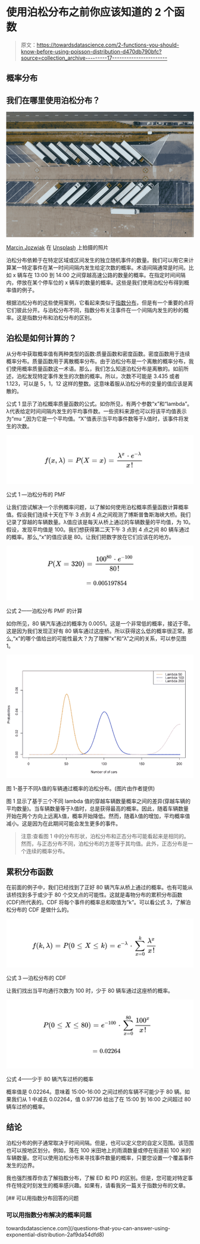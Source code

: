 # 使用泊松分布之前你应该知道的 2 个函数

> 原文：<https://towardsdatascience.com/2-functions-you-should-know-before-using-poisson-distribution-d470db790bfc?source=collection_archive---------17----------------------->

## 概率分布

## 我们在哪里使用泊松分布？

![](img/e8508aca6de67bd657ec7d94dab30c2b.png)

[Marcin Jozwiak](https://unsplash.com/@marcinjozwiak?utm_source=unsplash&utm_medium=referral&utm_content=creditCopyText) 在 [Unsplash](https://unsplash.com/s/photos/distribution?utm_source=unsplash&utm_medium=referral&utm_content=creditCopyText) 上拍摄的照片

泊松分布依赖于在特定区域或区间发生的独立随机事件的数量。我们可以用它来计算某一特定事件在某一时间间隔内发生给定次数的概率。术语间隔通常是时间。比如 x 辆车在 13:00 到 14:00 之间穿越高速公路的数量的概率。在指定时间间隔内，停放在某个停车位的 x 辆车的数量的概率。这些是我们使用泊松分布得到概率值的例子。

根据泊松分布的这些使用案例，它看起来类似于[指数分布](/questions-that-you-can-answer-using-exponential-distribution-2af9da54dfd8)，但是有一个重要的点将它们彼此分开。与泊松分布不同，指数分布关注事件在一个间隔内发生的秒的概率。这是指数分布和泊松分布的区别。

## 泊松是如何计算的？

从分布中获取概率值有两种类型的函数:质量函数和密度函数。密度函数用于连续概率分布。质量函数用于离散概率分布。由于泊松分布是一个离散的概率分布，我们使用概率质量函数这一术语。那么，我们怎么知道泊松分布是离散的。如前所述，泊松发现特定事件发生的次数的概率。所以，次数不可能是 3.435 或者 1.123，可以是 5，1，12 这样的整数。这意味着服从泊松分布的变量的值应该是离散的。

公式 1 显示了泊松概率质量函数的公式。如你所见，有两个参数“x”和“lambda”。λ代表给定时间间隔内发生的平均事件数。一些资料来源也可以将该平均值表示为“mu ”,因为它是一个平均值。“X”值表示当平均事件数等于λ值时，该事件将发生的次数。

![](img/d3bd70914c973b698de8f47cf2bf1dbd.png)

公式 1 —泊松分布的 PMF

让我们尝试解决一个示例概率问题，以了解如何使用泊松概率质量函数计算概率值。假设我们连续十天在下午 3 点到 4 点之间观测了博斯普鲁斯海峡大桥。我们记录了穿越的车辆数量。λ值应该是每天从桥上通过的车辆数量的平均值，为 10。假设，发现平均值是 100。我们想获得第二天下午 3 点到 4 点之间 80 辆车通过的概率。那么,“x”的值应该是 80。让我们把数字放在它们应该在的地方。

![](img/90933b4e433a2cc37806032d776f2119.png)

公式 2——泊松分布 PMF 的计算

如你所见，80 辆汽车通过的概率为 0.0051。这是一个非常低的概率，接近于零。这是因为我们发现正好有 80 辆车通过这座桥。所以获得这么低的概率很正常。那么,“x”的哪个值给出的可能性最大？为了理解“x”和“λ”之间的关系，可以参见图 1。

![](img/b412c7ac242f8b9d9fbc158db747db0e.png)

图 1-基于不同λ值的车辆通过概率的泊松分布。(图片由作者提供)

图 1 显示了基于三个不同 lambda 值的穿越车辆数量概率之间的差异(穿越车辆的平均数量)。当车辆数量等于λ值时，总是获得最高的概率。因此，随着车辆数量开始在两个方向上远离λ值，概率开始降低。然而，随着λ值的增加，平均概率值减小。这是因为在此期间可能会发生更多的事件。

> 注意:查看图 1 中的分布形状，泊松分布和正态分布可能看起来是相同的。然而，与正态分布不同，泊松分布的方差等于其均值。此外，正态分布是一个连续的概率分布。

## 累积分布函数

在前面的例子中，我们已经找到了正好 80 辆汽车从桥上通过的概率。也有可能从该桥找到多于或少于 80 个交叉点的可能性。这就是毒物分布的累积分布函数(CDF)所代表的。CDF 将每个事件的概率总和取值为“k”。可以看公式 3，了解泊松分布的 CDF 是做什么的。

![](img/8804fa903a4d346e9dd3a911b4b405de.png)

公式 3 —泊松分布的 CDF

让我们找出当平均通行次数为 100 时，少于 80 辆车通过这座桥的概率。

![](img/ab8312482fd442f47910f64b6db22c86.png)

公式 4——少于 80 辆汽车过桥的概率

概率值是 0.02264。意味着 15:00-16:00 之间过桥的车辆不可能少于 80 辆。如果我们从 1 中减去 0.02264，值 0.97736 给出了在 15:00 到 16:00 之间超过 80 辆车过桥的概率。

## 结论

泊松分布的例子通常取决于时间间隔。但是，也可以定义您的自定义范围。该范围也可以按地区划分。例如，落在 100 米田地上的雨滴数量或停在街道前 100 米的车辆数量。您可以使用泊松分布来寻找事件数量的概率，只要您设置一个覆盖事件发生的边界。

我也强烈推荐你去了解指数分布，了解 ED 和 PD 的区别。但是，您可能对特定事件在特定时刻发生的概率感兴趣。如果有，请看我另一篇关于指数分布的文章。

[](/questions-that-you-can-answer-using-exponential-distribution-2af9da54dfd8) [## 可以用指数分布回答的问题

### 可以用指数分布解决的概率问题

towardsdatascience.com](/questions-that-you-can-answer-using-exponential-distribution-2af9da54dfd8)